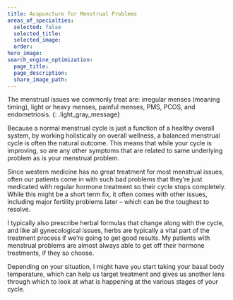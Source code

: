 ```yaml
---
title: Acupuncture for Menstrual Problems
areas_of_specialties:
  selected: false
  selected_title:
  selected_image:
  order:
hero_image:
search_engine_optimization:
  page_title:
  page_description:
  share_image_path:
---
```


The menstrual issues we commonly treat are: irregular menses (meaning timing), light or heavy menses, painful menses, PMS, PCOS, and endometriosis.
{: .light_gray_message}

Because a normal menstrual cycle is just a function of a healthy overall system, by working holistically on overall wellness, a balanced menstrual cycle is often the natural outcome. This means that while your cycle is improving, so are any other symptoms that are related to same underlying problem as is your menstrual problem.

Since western medicine has no great treatment for most menstrual issues, often our patients come in with such bad problems that they’re just medicated with regular hormone treatment so their cycle stops completely. While this might be a short term fix, it often comes with other issues, including major fertility problems later – which can be the toughest to resolve.

I typically also prescribe herbal formulas that change along with the cycle, and like all gynecological issues, herbs are typically a vital part of the treatment process if we’re going to get good results. My patients with menstrual problems are almost always able to get off their hormone treatments, if they so choose.

Depending on your situation, I might have you start taking your basal body temperature, which can help us target treatment and gives us another lens through which to look at what is happening at the various stages of your cycle.

&nbsp;

&nbsp;

&nbsp;